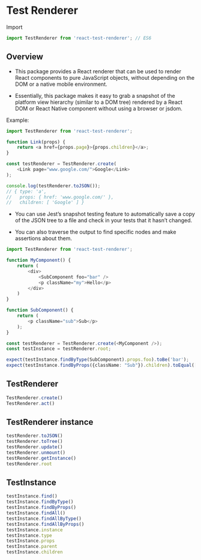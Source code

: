 # Test Renderer

Import

```ts
import TestRenderer from 'react-test-renderer'; // ES6
```

## Overview

* This package provides a React renderer that can be used to render React components to pure JavaScript objects, without depending on the DOM or a native mobile environment.

* Essentially, this package makes it easy to grab a snapshot of the platform view hierarchy (similar to a DOM tree) rendered by a React DOM or React Native component without using a browser or jsdom.


Example:

```ts
import TestRenderer from 'react-test-renderer';

function Link(props) {
    return <a href={props.page}>{props.children}</a>;
}

const testRenderer = TestRenderer.create(
    <Link page="www.google.com/">Google</Link>
);

console.log(testRenderer.toJSON());
// { type: 'a',
//   props: { href: 'www.google.com/' },
//   children: [ 'Google' ] }
```

* You can use Jest’s snapshot testing feature to automatically save a copy of the JSON tree to a file and check in your tests that it hasn’t changed.

* You can also traverse the output to find specific nodes and make assertions about them.

```ts
import TestRenderer from 'react-test-renderer';

function MyComponent() {
    return (
        <div>
            <SubComponent foo="bar" />
            <p className="my">Hello</p>
        </div>
    )
}

function SubComponent() {
    return (
        <p className="sub">Sub</p>
    );
}

const testRenderer = TestRenderer.create(<MyComponent />);
const testInstance = testRenderer.root;

expect(testInstance.findByType(SubComponent).props.foo).toBe('bar');
expect(testInstance.findByProps({className: "Sub"}).children).toEqual(['Sub']);
```

## TestRenderer

```ts
TestRenderer.create()
TestRenderer.act()
```

## TestRenderer instance

```ts
testRenderer.toJSON()
testRenderer.toTree()
testRenderer.update()
testRenderer.unmount()
testRenderer.getInstance()
testRenderer.root
```

## TestInstance

```ts
testInstance.find()
testInstance.findByType()
testInstance.findByProps()
testInstance.findAll()
testInstance.findAllByType()
testInstance.findAllByProps()
testInstance.instance
testInstance.type
testInstance.props
testInstance.parent
testInstance.children
```